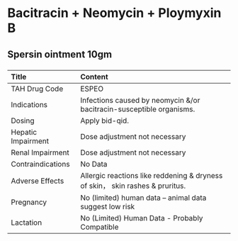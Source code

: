 # Bacitracin + Neomycin + Ploymyxin B

## Spersin ointment 10gm

##### 

| Title              | Content                                                                       |
|:-------------------|:------------------------------------------------------------------------------|
| TAH Drug Code      | ESPEO                                                                         |
| Indications        | Infections caused by neomycin &/or bacitracin-susceptible organisms.          |
| Dosing             | Apply bid-qid.                                                                |
| Hepatic Impairment | Dose adjustment not necessary                                                 |
| Renal Impairment   | Dose adjustment not necessary                                                 |
| Contraindications  | No Data                                                                       |
| Adverse Effects    | Allergic reactions like reddening & dryness of skin， skin rashes & pruritus. |
| Pregnancy          | No (limited) human data – animal data suggest low risk                        |
| Lactation          | No (Limited) Human Data - Probably Compatible                                 |

